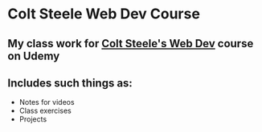 # Colt Steele Web Dev Course

## My class work for [Colt Steele's Web Dev](https://www.udemy.com/the-web-developer-bootcamp/) course on Udemy

## Includes such things as:
* Notes for videos
* Class exercises
* Projects